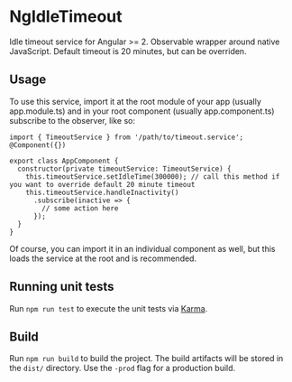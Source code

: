 # NgIdleTimeout

Idle timeout service for Angular >= 2. Observable wrapper around native JavaScript. Default timeout is 20 minutes, but can be overriden.

## Usage
To use this service, import it at the root module of your app (usually app.module.ts) and in your root component (usually app.component.ts) subscribe to the observer, like so:
```
import { TimeoutService } from '/path/to/timeout.service';
@Component({})

export class AppComponent {
  constructor(private timeoutService: TimeoutService) {
    this.timeoutService.setIdleTime(300000); // call this method if you want to override default 20 minute timeout
    this.timeoutService.handleInactivity()
      .subscribe(inactive => {
        // some action here
      });
  }
}
```
Of course, you can import it in an individual component as well, but this loads the service at the root and is recommended.

## Running unit tests

Run `npm run test` to execute the unit tests via [Karma](https://karma-runner.github.io).

## Build

Run `npm run build` to build the project. The build artifacts will be stored in the `dist/` directory. Use the `-prod` flag for a production build.

